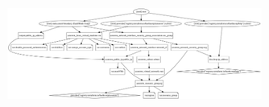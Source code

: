 ![Exercise  2 Diagram](https://github.com/eorochena/Introduction_to_Terraform/blob/main/images/exercise_2.svg)
